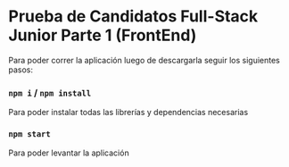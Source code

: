 # Prueba de Candidatos Full-Stack Junior Parte 1 (FrontEnd)

Para poder correr la aplicación luego de descargarla seguir los siguientes pasos:
### `npm i` / `npm install` 
Para poder instalar todas las librerías y dependencias necesarias

### `npm start` 
Para poder levantar la aplicación

